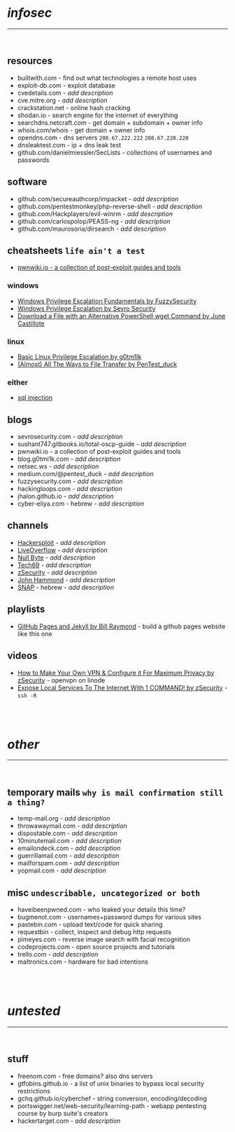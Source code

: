 # _infosec_

<hr><br>

## resources

- builtwith.com - find out what technologies a remote host uses
- exploit-db.com - exploit database
- cvedetails.com - _add description_
- cve.mitre.org - _add description_
- crackstation.net - online hash cracking
- shodan.io - search engine for the internet of everything 
- searchdns.netcraft.com - get domain + subdomain + owner info
- whois.com/whois - get domain + owner info
- opendns.com - dns servers `208.67.222.222` `208.67.220.220`
- dnsleaktest.com - ip + dns leak test
- github.com/danielmiessler/SecLists - collections of usernames and passwords

## software

- github.com/secureauthcorp/impacket - _add description_
- github.com/pentestmonkey/php-reverse-shell - _add description_
- github.com/Hackplayers/evil-winrm - _add description_
- github.com/carlospolop/PEASS-ng - _add description_
- github.com/maurosoria/dirsearch - _add description_

## cheatsheets `life ain't a test`

- [pwnwiki.io - a collection of post-exploit guides and tools](http://pwnwiki.io)

### windows

- [Windows Privilege Escalation Fundamentals by FuzzySecurity](https://fuzzysecurity.com/tutorials/16.html)
- [Windows Privilege Escalation by Sevro Security](https://sevrosecurity.com/checklists/windows-priv-esc/)
- [Download a File with an Alternative PowerShell wget Command by June Castillote](https://adamtheautomator.com/powershell-download-file/)

### linux

- [Basic Linux Privilege Escalation by g0tm1lk](https://blog.g0tmi1k.com/2011/08/basic-linux-privilege-escalation/)
- [(Almost) All The Ways to File Transfer by PenTest_duck](https://medium.com/@PenTest_duck/almost-all-the-ways-to-file-transfer-1bd6bf710d65)

### either

- [sql injection](https://www.netsparker.com/blog/web-security/sql-injection-cheat-sheet/)


## blogs

- sevrosecurity.com - _add description_
- sushant747.gitbooks.io/total-oscp-guide - _add description_
- pwnwiki.io - a collection of post-exploit guides and tools
- blog.g0tmi1k.com - _add description_
- netsec.ws - _add description_
- medium.com/@pentest_duck - _add description_
- fuzzysecurity.com - _add description_
- hackingloops.com - _add description_
- jhalon.github.io - _add description_
- cyber-eliya.com - hebrew - _add description_

## channels

- [Hackersploit](https://www.youtube.com/c/HackerSploit) - _add description_
- [LiveOverflow](https://www.youtube.com/c/LiveOverflow) - _add description_
- [Null Byte](https://www.youtube.com/c/NullByteWHT) - _add description_
- [Tech69](https://www.youtube.com/c/Tech69YT) - _add description_
- [zSecurity](https://www.youtube.com/c/zSecurity) - _add description_
- [John Hammond](https://www.youtube.com/c/JohnHammond010) -  _add description_
- [SNAP](https://www.youtube.com/c/ItSNAPGaming) - hebrew - _add description_

## playlists

- [GitHub Pages and Jekyll by Bill Raymond](https://www.youtube.com/playlist?list=PLWzwUIYZpnJuT0sH4BN56P5oWTdHJiTNq) - build a github pages website like this one

## videos

- [How to Make Your Own VPN & Configure it For Maximum Privacy by zSecurity](https://www.youtube.com/watch?v=rXwJwubqVmI) - openvpn on linode
- [Expose Local Services To The Internet With 1 COMMAND! by zSecurity](https://www.youtube.com/watch?v=111ZDMKVTL4) - `ssh -R`

<br><br>

# _other_

<hr><br>

## temporary mails `why is mail confirmation still a thing?`

- temp-mail.org - _add description_
- throwawaymail.com - _add description_
- dispostable.com - _add description_
- 10minutemail.com - _add description_
- emailondeck.com - _add description_
- guerrillamail.com - _add description_
- mailforspam.com - _add description_
- yopmail.com - _add description_

## misc `undescribable, uncategorized or both`

- haveibeenpwned.com - who leaked your details this time?
- bugmenot.com - usernames+password dumps for various sites
- pastebin.com - upload text/code for quick sharing
- requestbin - collect, inspect and debug http requests
- pimeyes.com - reverse image search with facial recognition
- codeprojects.com - open source projects and tutorials
- trello.com - _add description_
- maltronics.com - hardware for bad intentions

<br><br>

# _untested_

<hr><br>

## stuff

- freenom.com - free domains? also dns servers
- gtfobins.github.io - a list of unix binaries to bypass local security restrictions
- gchq.github.io/cyberchef - string conversion, encoding/decoding
- portswigger.net/web-security/learning-path - webapp pentesting course by burp suite's creators
- hackertarget.com - _add description_
